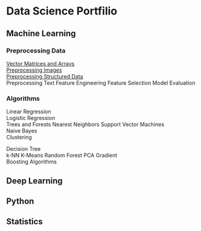 Data Science Portfilio 
========

## Machine Learning
### Preprocessing Data 
[Vector Matrices and Arrays](Vectors_Matrices_Arrays/)             
[Preprocessing Images](image_preprocessing/)   
[Preprocessing Structured Data](data/)  
Preprocessing Text
Feature Engineering 
Feature Selection
Model Evaluation

### Algorithms 

Linear Regression   
Logistic Regression  
Trees and Forests 
Nearest Neighbors
Support Vector Machines  
Naive Bayes   
Clustering 

Decision Tree  
k-NN 
K-Means
Random Forest
PCA Gradient  
Boosting Algorithms    


## Deep Learning




## Python





## Statistics
